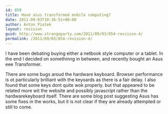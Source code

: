 ```yaml
---
id: 859
title: Have asus transformed mobile computing?
date: 2011-09-03T10:36:51+00:00
author: Anton Piatek
layout: revision
guid: http://www.strangeparty.com/2011/09/03/854-revision-4/
permalink: /2011/09/03/854-revision-4/
---
```

I have been debating buying either a netbook style computer or a tablet. In the end I decided on somethinng in between, and recently bought an Asus eee Transformer.

There are some bugs aroud the hardware keyboard. Browser performance is ot particularly brilliant with the keyoards as there is a fair delay. I also found that some keys dont quite wok properly. but that appeared to be related more wit the website and possibly javascript rather than the hardwarekeyboard itself. There are some blog post suggesting Asus has some fixes in the works, but it is not clear if they are already attempted or still to come.

&nbsp;